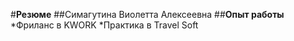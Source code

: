 #__Резюме__
##Симагутина Виолетта Алексеевна
##__Опыт работы__
*Фриланс в KWORK
*Практика в Travel Soft